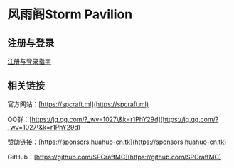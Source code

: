# 风雨阁Storm Pavilion

## 注册与登录

[注册与登录指南](注册与登录指南)

## 相关链接

官方网站：[https://spcraft.ml](https://spcraft.ml)

QQ群：[https://jq.qq.com/?_wv=1027\&k=r1PhY29d](https://jq.qq.com/?_wv=1027\&k=r1PhY29d)

赞助链接：[https://sponsors.huahuo-cn.tk](https://sponsors.huahuo-cn.tk)

GitHub：[https://github.com/SPCraftMC](https://github.com/SPCraftMC)
